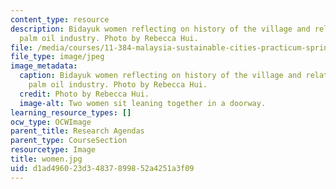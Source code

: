 ```yaml
---
content_type: resource
description: Bidayuk women reflecting on history of the village and relationship with
  palm oil industry. Photo by Rebecca Hui.
file: /media/courses/11-384-malaysia-sustainable-cities-practicum-spring-2018/d1ad496023d34837899852a4251a3f09_women.jpg
file_type: image/jpeg
image_metadata:
  caption: Bidayuk women reflecting on history of the village and relationship with
    palm oil industry. Photo by Rebecca Hui.
  credit: Photo by Rebecca Hui.
  image-alt: Two women sit leaning together in a doorway.
learning_resource_types: []
ocw_type: OCWImage
parent_title: Research Agendas
parent_type: CourseSection
resourcetype: Image
title: women.jpg
uid: d1ad4960-23d3-4837-8998-52a4251a3f09
---
```

